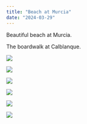 ```yaml
---
title: "Beach at Murcia"
date: "2024-03-29"
---
```


Beautiful beach at Murcia.

The boardwalk at Calblanque.

![](images/20240329_1833018422301597100531984-461x1024.jpg)

![](images/20240329_1833228114274213036300353-461x1024.jpg)

![](images/20240329_1835237449884706734883214-461x1024.jpg)

![](images/20240329_1836382586696214845473011-461x1024.jpg)

![](images/20240329_1841456476189010226390103-1024x461.jpg)

![](images/20240329_1840527697636219001497095-1024x461.jpg)
